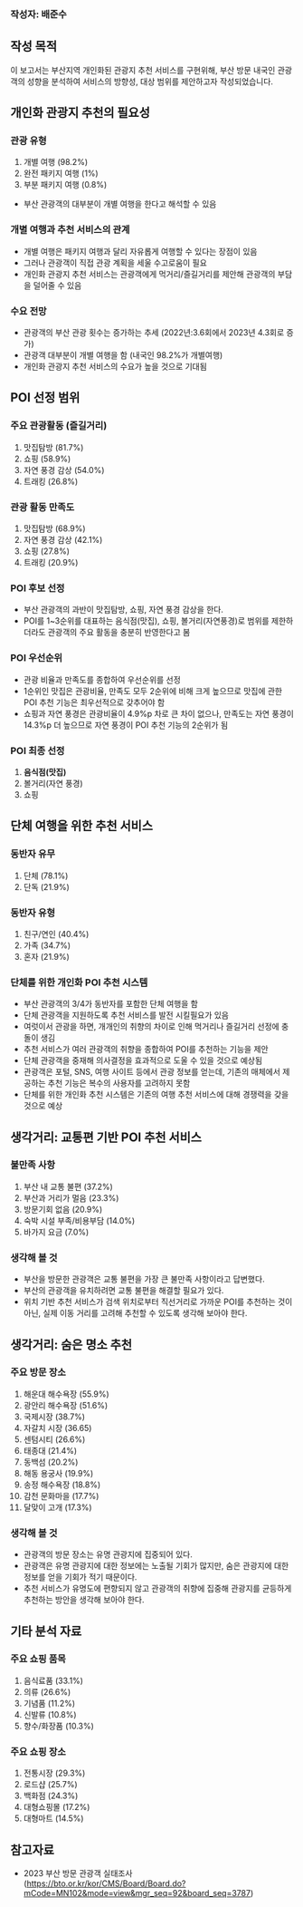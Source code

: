 ### 작성자: 배준수

## 작성 목적
이 보고서는 부산지역 개인화된 관광지 추천 서비스를 구현위해, 부산 방문 내국인 관광객의 성향을 분석하여 서비스의 방향성, 대상 범위를 제안하고자 작성되었습니다.


## 개인화 관광지 추천의 필요성
### 관광 유형
  1. 개별 여행 (98.2%)
  2. 완전 패키지 여행 (1%)
  3. 부분 패키지 여행 (0.8%)
- 부산 관광객의 대부분이 개별 여행을 한다고 해석할 수 있음   
### 개별 여행과 추천 서비스의 관계
- 개별 여행은 패키지 여행과 달리 자유롭게 여행할 수 있다는 장점이 있음
- 그러나 관광객이 직접 관광 계획을 세울 수고로움이 필요
- 개인화 관광지 추천 서비스는 관광객에게 먹거리/즐길거리를 제안해 관광객의 부담을 덜어줄 수 있음
### 수요 전망
- 관광객의 부산 관광 횟수는 증가하는 추세 (2022년:3.6회에서 2023년 4.3회로 증가)
- 관광객 대부분이 개별 여행을 함 (내국인 98.2%가 개별여행)
- 개인화 관광지 추천 서비스의 수요가 높을 것으로 기대됨


## POI 선정 범위
### 주요 관광활동 (즐길거리)
  1. 맛집탐방 (81.7%)
  2. 쇼핑 (58.9%)
  3. 자연 풍경 감상 (54.0%)
  4. 트래킹 (26.8%)
### 관광 활동 만족도
  1. 맛집탐방 (68.9%)
  2. 자연 풍경 감상 (42.1%)
  3. 쇼핑 (27.8%)
  4. 트래킹 (20.9%)
### POI 후보 선정
- 부산 관광객의 과반이 맛집탐방, 쇼핑, 자연 풍경 감상을 한다.
- POI를 1~3순위를 대표하는 음식점(맛집), 쇼핑, 볼거리(자연풍경)로 범위를 제한하더라도 관광객의 주요 활동을 충분히 반영한다고 봄
### POI 우선순위
- 관광 비율과 만족도를 종합하여 우선순위를 선정
- 1순위인 맛집은 관광비율, 만족도 모두 2순위에 비해 크게 높으므로 맛집에 관한 POI 추천 기능은 최우선적으로 갖추어야 함
- 쇼핑과 자연 풍경은 관광비율이 4.9%p 차로 큰 차이 없으나, 만족도는 자연 풍경이 14.3%p 더 높으므로 자연 풍경이 POI 추천 기능의 2순위가 됨
### POI 최종 선정
  1. **음식점(맛집)**
  2. 볼거리(자연 풍경)
  3. 쇼핑


## 단체 여행을 위한 추천 서비스
### 동반자 유무
  1. 단체 (78.1%)
  2. 단독 (21.9%)
### 동반자 유형
  1. 친구/연인 (40.4%)
  2. 가족 (34.7%)
  3. 혼자 (21.9%)
### 단체를 위한 개인화 POI 추천 시스템
- 부산 관광객의 3/4가 동반자를 포함한 단체 여행을 함
- 단체 관광객을 지원하도록 추천 서비스를 발전 시킬필요가 있음
- 여럿이서 관광을 하면, 개개인의 취향의 차이로 인해 먹거리나 즐길거리 선정에 충돌이 생김
- 추천 서비스가 여러 관광객의 취향을 종합하여 POI를 추천하는 기능을 제안
- 단체 관광객을 중재해 의사결정을 효과적으로 도울 수 있을 것으로 예상됨
- 관광객은 포털, SNS, 여행 사이트 등에서 관광 정보를 얻는데, 기존의 매체에서 제공하는 추천 기능은 복수의 사용자를 고려하지 못함
- 단체를 위한 개인화 추천 시스템은 기존의 여행 추천 서비스에 대해 경쟁력을 갖을 것으로 예상


## 생각거리: 교통편 기반 POI 추천 서비스
### 불만족 사항
  1. 부산 내 교통 불편 (37.2%)
  2. 부산과 거리가 멀음 (23.3%)
  3. 방문기회 없음 (20.9%)
  4. 숙박 시설 부족/비용부담 (14.0%)
  5. 바가지 요금 (7.0%)
### 생각해 볼 것
- 부산을 방문한 관광객은 교통 불편을 가장 큰 불만족 사항이라고 답변했다.
- 부산의 관광객을 유치하려면 교통 불편을 해결할 필요가 있다.
- 위치 기반 추천 서비스가 검색 위치로부터 직선거리로 가까운 POI를 추천하는 것이 아닌, 실제 이동 거리를 고려해 추천할 수 있도록 생각해 보아야 한다.


## 생각거리: 숨은 명소 추천
### 주요 방문 장소
  1. 해운대 해수욕장 (55.9%)
  2. 광안리 해수욕장 (51.6%)
  3. 국제시장 (38.7%)
  4. 자갈치 시장 (36.65)
  5. 센텀시티 (26.6%)
  6. 태종대 (21.4%)
  7. 동백섬 (20.2%)
  8. 해동 용궁사 (19.9%)
  9. 송정 해수욕장 (18.8%)
  10. 감천 문화마을 (17.7%)
  11. 달맞이 고개 (17.3%)
### 생각해 볼 것
- 관광객의 방문 장소는 유명 관광지에 집중되어 있다.
- 관광객은 유명 관광지에 대한 정보에는 노출될 기회가 많지만, 숨은 관광지에 대한 정보를 얻을 기회가 적기 때문이다.
- 추천 서비스가 유명도에 편향되지 않고 관광객의 취향에 집중해 관광지를 균등하게 추천하는 방안을 생각해 보아야 한다.


## 기타 분석 자료
### 주요 쇼핑 품목
  1. 음식료품 (33.1%)
  2. 의류 (26.6%)
  3. 기념품 (11.2%)
  4. 신발류 (10.8%)
  5. 향수/화장품 (10.3%)

### 주요 쇼핑 장소
  1. 전통시장 (29.3%)
  2. 로드샵 (25.7%)
  3. 백화점 (24.3%)
  4. 대형쇼핑몰 (17.2%)
  5. 대형마트 (14.5%)


## 참고자료
- 2023 부산 방문 관광객 실태조사 (https://bto.or.kr/kor/CMS/Board/Board.do?mCode=MN102&mode=view&mgr_seq=92&board_seq=3787)